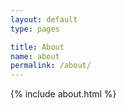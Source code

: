 ```yaml
---
layout: default
type: pages

title: About
name: about
permalink: /about/
---
```


{% include about.html %}
